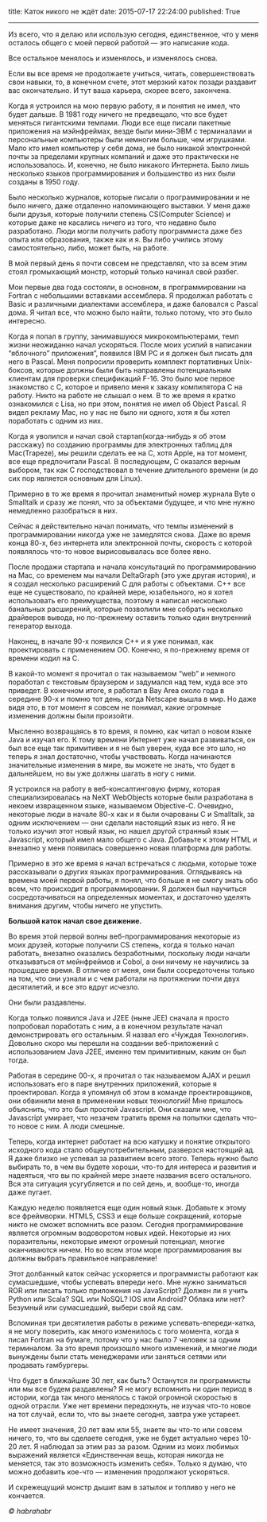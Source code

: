 title: Каток никого не ждёт
date: 2015-07-17 22:24:00
published: True

***

Из всего, что я делаю или использую сегодня, единственное, что у меня осталось общего с моей первой работой — это написание кода.

Все остальное менялось и изменялось, и изменялось снова.

Если вы все время не продолжаете учиться, читать, совершенствовать свои навыки, то, в конечном счете, этот мерзкий каток позади раздавит вас окончательно. И тут ваша карьера, скорее всего, закончена.

Когда я устроился на мою первую работу, я и понятия не имел, что будет дальше. В 1981 году ничего не предвещало, что все будет меняться гигантскими темпами. Люди все еще писали пакетные приложения на мэйнфреймах, везде были мини-ЭВМ с терминалами и персональные компьютеры были немногим больше, чем игрушками. Мало кто имел компьютер у себя дома, не было никакой электронной почты за пределами крупных компаний и даже это практически не использовалось. И, конечно, не было никакого Интернета. Было лишь несколько языков программирования и большинство из них были созданы в 1950 году.

Было несколько журналов, которые писали о программировании и не было ничего, даже отдаленно напоминающего выставки. У меня даже были друзья, которые получили степень CS(Computer Science) и которые даже не касались ничего из того, что недавно было разработано. Люди могли получить работу программиста даже без опыта или образования, также как и я. Вы либо учились этому самостоятельно, либо, может быть, на работе.

В мой первый день я почти совсем не представлял, что за всем этим стоял громыхающий монстр, который только начинал свой разбег.

Мои первые два года состояли, в основном, в программировании на Fortran с небольшими вставками ассемблера. Я продолжал работать с Basic и различными диалектами ассемблера, и даже баловался с Pascal дома. Я читал все, что можно было найти, только потому, что это было интересно.

Когда я попал в группу, занимавшуюся микрокомпьютерами, темп жизни неожиданно начал ускоряться. После моих усилий в написании “яблочного” приложения”, появился IBM PC и я должен был писать для него в Pascal. Меня попросили проверить комплект портативных Unix-боксов, которые должны были быть направлены потенциальным клиентам для проверки спецификаций F-16. Это было мое первое знакомство с C, которое и привело меня к заказу компилятора C на работу. Никто на работе не слышал о нем. В то же время я кратко ознакомился с Lisa, но при этом, понятия не имел об Object Pascal. Я видел рекламу Mac, но у нас не было ни одного, хотя я бы хотел поработать с одним из них.

Когда я уволился и начал свой стартап(когда-нибудь я об этом расскажу) по созданию программы для электронных таблиц для Mac(Trapeze), мы решили сделать ее на С, хотя Apple, на тот момент, все еще предпочитали Pascal. В последующем, С оказался верным выбором, так как C господствовал в течение длительного времени (и до сих пор является основным для Linux).

Примерно в то же время я прочитал знаменитый номер журнала Byte о Smalltalk и сразу же понял, что за объектами будущее, и что мне нужно немедленно разобраться в них.

Сейчас я действительно начал понимать, что темпы изменений в программировании никогда уже не замедлятся снова. Даже во время конца 80-х, без интернета или электронной почты, скорость с которой появлялось что-то новое вырисовывалась все более явно.

После продажи стартапа и начала консультаций по программированию на Mac, со временем мы начали DeltaGraph (это уже другая история), и я создал несколько расширений С для работы с объектами. C++ все еще не существовало, по крайней мере, юзабельного, но я хотел использовать его преимущества, поэтому я написал несколько банальных расширений, которые позволили мне собрать несколько драйверов вывода, но по-прежнему оставить только один внутренний генератор выхода.

Наконец, в начале 90-х появился C++ и я уже понимал, как проектировать с применением ОО. Конечно, я по-прежнему время от времени кодил на С.

В какой-то момент я прочитал о так называемом “web” и немного поработал с текстовым браузером и задумался над тем, куда все это приведет. В конечном итоге, я работал в Bay Area около года в середине 90-х и помню тот день, когда Netscape вышла в мир. Но даже видя это, в тот момент я совсем не понимал, какие огромные изменения должны были произойти.

Мысленно возвращаясь в то время, я помню, как читал о новом языке Java и изучал его. К тому времени Интернет уже начал развиваться, он был все еще так примитивен и я не был уверен, куда все это шло, но теперь я знал достаточно, чтобы участвовать. Когда начинаются значительные изменения в мире, вы можете не знать, что будет в дальнейшем, но вы уже должны шагать в ногу с ними.

Я устроился на работу в веб-консалтинговую фирму, которая специализировалась на NeXT WebObjects которые были разработана в некоем извращенном языке, называемом Objective-C. Очевидно, некоторые люди в начале 80-х как и я были очарованы C и Smalltalk, за одним исключением — они сделали настоящий язык из него. Я не только изучил этот новый язык, но нашел другой странный язык — Javascript, который имел мало общего с Java. Добавьте к этому HTML и внезапно у меня появилась совершенно новая платформа для работы.

Примерно в это же время я начал встречаться с людьми, которые тоже рассказывали о других языках программирования. Оглядываясь на времена моей первой работы, я понял, что больше я не смогу знать обо всем, что происходит в программировании. Я должен был научиться сосредотачиваться на определенных моментах, и достаточно уделять внимания другим, чтобы ничего не упустить.

**Большой каток начал свое движение.**

Во время этой первой волны веб-программирования некоторые из моих друзей, которые получили CS степень, когда я только начал работать, внезапно оказались безработными, поскольку люди начали отказываться от мейнфреймов и Cobol, а они ничему не научились за прошедшее время. В отличие от меня, они были сосредоточены только на том, что они узнали и с чем работали на протяжении почти двух десятилетий, и все это вдруг исчезло.

Они были раздавлены.

Когда только появился Java и J2EE (ныне JEE) сначала я просто попробовал поработать с ним, а в конечном результате начал демонстрировать его остальным. Я назвал его «Чуждая Технология». Довольно скоро мы перешли на создании веб-приложений с использованием Java J2EE, именно тем примитивным, каким он был тогда.

Работая в середине 00-х, я прочитал о так называемом AJAX и решил использовать его в паре внутренних приложений, которые я проектировал. Когда я упомянул об этом в команде проектировщиков, они обвинили меня в применении новых технологий! Мне пришлось объяснить, что это был простой Javascript. Они сказали мне, что Javascript умирает, что незачем тратить время на попытки сделать что-то новое с ним. А люди смешные.

Теперь, когда интернет работает на всю катушку и понятие открытого исходного кода стало общеупотребительным, разверзся настоящий ад. Я даже близко не успевал за развитием всего этого. Теперь нужно было выбирать то, в чем вы будете хороши, что-то для интереса и развития и надеяться, что вы по крайней мере знаете названия всего остального. Вся эта ситуация усугубляется и по сей день, и, вообще-то, иногда даже пугает.

Каждую неделю появляется еще один новый язык. Добавьте к этому все фреймворки. HTML5, CSS3 и еще больше сокращений, которые никто не сможет вспомнить все разом. Сегодня программирование является огромным водоворотом новых идей. Некоторые из них поразительны, некоторые имеют огромный потенциал, многие оканчиваются ничем. Но во всем этом море программирования вы должны выбрать правильное направление!

Этот долбанный каток сейчас ускоряется и программисты работают как сумасшедшие, чтобы успевать впереди него. Мне нужно заниматься ROR или писать только приложения на JavaScript? Должен ли я учить Python или Scala? SQL или NоSQL? IOS или Android? Облака или нет? Безумный или сумасшедший, выбери свой яд сам.

Вспоминая три десятилетия работы в режиме успевать-впереди-катка, я не могу поверить, как много изменилось с того момента, когда я писал Fortran на бумаге, потому что у нас было 7 человек за одним терминалом. За это время произошло много изменений, и многие люди вынуждены были стать менеджерами или заняться сетями или продавать гамбургеры.

Что будет в ближайшие 30 лет, как быть? Останутся ли программисты или мы все будем раздавлены? Я не могу вспомнить ни один период в истории, когда так много менялось с такой огромной скоростью в одной отрасли. Уже нет времени передохнуть, не изучая что-то новое на тот случай, если то, что вы знаете сегодня, завтра уже устареет.

Не имеет значения, 20 лет вам или 55, знаете вы что-то или совсем ничего, то, что вы сделаете сегодня, уже не будет актуально через 10-20 лет. Я наблюдал за этим раз за разом. Одним из моих любимых выражений является «Единственная вещь, которая никогда не меняется, так это возможность изменить себя». Только я думаю, что можно добавить кое-что — изменения продолжают ускоряться.

И скрежещущий монстр дышит вам в затылок и топливо у него не кончается.

*© habrahabr*
